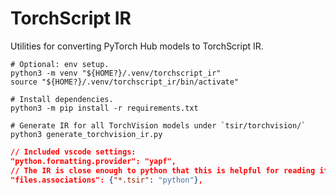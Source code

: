 # TorchScript IR

Utilities for converting PyTorch Hub models to TorchScript IR.

```shell
# Optional: env setup.
python3 -m venv "${HOME?}/.venv/torchscript_ir"
source "${HOME?}/.venv/torchscript_ir/bin/activate"

# Install dependencies.
python3 -m pip install -r requirements.txt

# Generate IR for all TorchVision models under `tsir/torchvision/`
python3 generate_torchvision_ir.py
```

```json
// Included vscode settings:
"python.formatting.provider": "yapf",
// The IR is close enough to python that this is helpful for reading it.
"files.associations": {"*.tsir": "python"},
```
